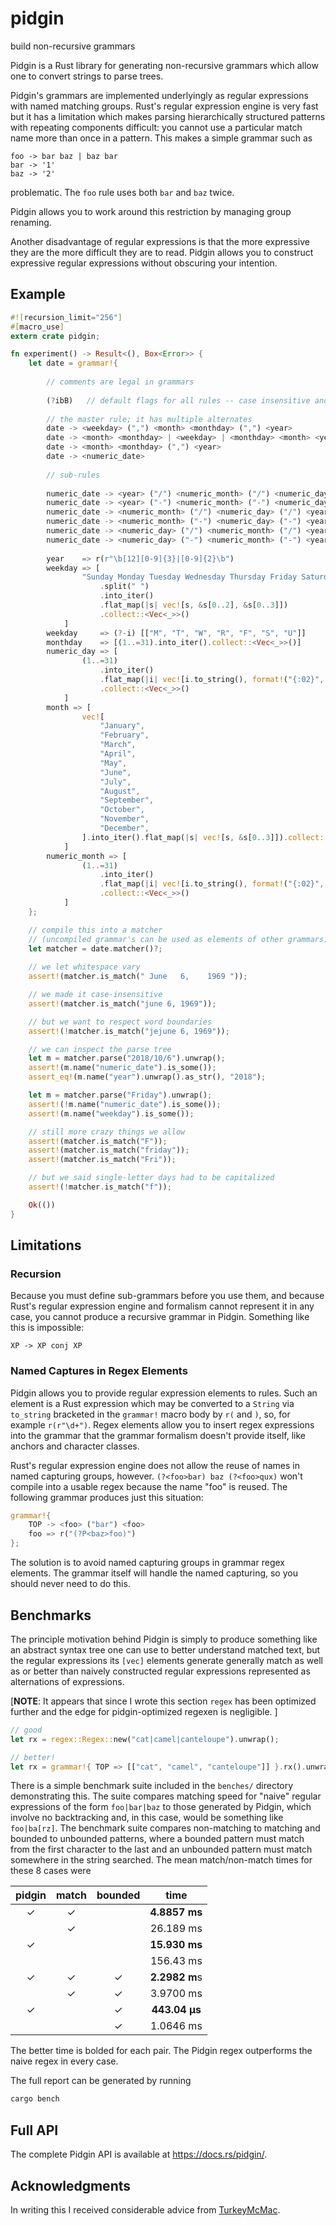 # pidgin
build non-recursive grammars

Pidgin is a Rust library for generating non-recursive grammars which allow one to
convert strings to parse trees.

Pidgin's grammars are implemented underlyingly as regular expressions with
named matching groups. Rust's regular expression engine is very fast but it has
a limitation which makes parsing hierarchically structured patterns with
repeating components difficult: you cannot use a particular match name more
than once in a pattern. This makes a simple grammar such as
```
foo -> bar baz | baz bar
bar -> '1'
baz -> '2'
```
problematic. The `foo` rule uses both `bar` and `baz` twice.

Pidgin allows you to work around this restriction by managing group renaming.

Another disadvantage of regular expressions is that the more expressive they
are the more difficult they are to read. Pidgin allows you to construct
expressive regular expressions without obscuring your intention.

## Example

```rust
#![recursion_limit="256"]
#[macro_use]
extern crate pidgin;

fn experiment() -> Result<(), Box<Error>> {
    let date = grammar!{
    
        // comments are legal in grammars
    
        (?ibB)   // default flags for all rules -- case insensitive and enforce leading and trailing word boundaries
    
        // the master rule; it has multiple alternates
        date -> <weekday> (",") <month> <monthday> (",") <year>
        date -> <month> <monthday> | <weekday> | <monthday> <month> <year>
        date -> <month> <monthday> (",") <year>
        date -> <numeric_date>
    
        // sub-rules
    
        numeric_date -> <year> ("/") <numeric_month> ("/") <numeric_day>
        numeric_date -> <year> ("-") <numeric_month> ("-") <numeric_day>
        numeric_date -> <numeric_month> ("/") <numeric_day> ("/") <year>
        numeric_date -> <numeric_month> ("-") <numeric_day> ("-") <year>
        numeric_date -> <numeric_day> ("/") <numeric_month> ("/") <year>
        numeric_date -> <numeric_day> ("-") <numeric_month> ("-") <year>
    
        year    => r(r"\b[12][0-9]{3}|[0-9]{2}\b")
        weekday => [
                "Sunday Monday Tuesday Wednesday Thursday Friday Saturday"
                    .split(" ")
                    .into_iter()
                    .flat_map(|s| vec![s, &s[0..2], &s[0..3]])
                    .collect::<Vec<_>>()
            ]
        weekday     => (?-i) [["M", "T", "W", "R", "F", "S", "U"]]
        monthday    => [(1..=31).into_iter().collect::<Vec<_>>()]
        numeric_day => [
                (1..=31)
                    .into_iter()
                    .flat_map(|i| vec![i.to_string(), format!("{:02}", i)])
                    .collect::<Vec<_>>()
            ]
        month => [
                vec![
                    "January",
                    "February",
                    "March",
                    "April",
                    "May",
                    "June",
                    "July",
                    "August",
                    "September",
                    "October",
                    "November",
                    "December",
                ].into_iter().flat_map(|s| vec![s, &s[0..3]]).collect::<Vec<_>>()
            ]
        numeric_month => [
                (1..=31)
                    .into_iter()
                    .flat_map(|i| vec![i.to_string(), format!("{:02}", i)])
                    .collect::<Vec<_>>()
            ]
    };

    // compile this into a matcher
    // (uncompiled grammar's can be used as elements of other grammars)
    let matcher = date.matcher()?;
    
    // we let whitespace vary
    assert!(matcher.is_match(" June   6,    1969 "));

    // we made it case-insensitive
    assert!(matcher.is_match("june 6, 1969"));

    // but we want to respect word boundaries
    assert!(!matcher.is_match("jejune 6, 1969"));

    // we can inspect the parse tree
    let m = matcher.parse("2018/10/6").unwrap();
    assert!(m.name("numeric_date").is_some());
    assert_eq!(m.name("year").unwrap().as_str(), "2018");

    let m = matcher.parse("Friday").unwrap();
    assert!(!m.name("numeric_date").is_some());
    assert!(m.name("weekday").is_some());

    // still more crazy things we allow
    assert!(matcher.is_match("F"));
    assert!(matcher.is_match("friday"));
    assert!(matcher.is_match("Fri"));

    // but we said single-letter days had to be capitalized
    assert!(!matcher.is_match("f"));

    Ok(())
}
```

## Limitations

### Recursion
Because you must define sub-grammars before you use them, and because Rust's
regular expression engine and formalism cannot represent it in any case, you
cannot produce a recursive grammar in Pidgin. Something like this is impossible:
```
XP -> XP conj XP
```

### Named Captures in Regex Elements

Pidgin allows you to provide regular expression elements to rules. Such an element
is a Rust expression which may be converted to a `String` via `to_string` bracketed
in the `grammar!` macro body by `r(` and `)`, so, for example `r(r"\d+")`. Regex
elements allow you to insert regex expressions into the grammar that the grammar formalism
doesn't provide itself, like anchors and character classes.

Rust's regular expression engine does not allow the reuse of names in named capturing
groups, however. `(?<foo>bar) baz (?<foo>qux)` won't compile into a usable regex because
the name "foo" is reused. The following grammar produces just this situation:

```rust
grammar!{
    TOP -> <foo> ("bar") <foo>
    foo => r("(?P<baz>foo)")
};
```

The solution is to avoid named capturing groups in grammar regex elements. The grammar
itself will handle the named capturing, so you should never need to do this.

## Benchmarks

The principle motivation behind Pidgin is simply to produce something like an
abstract syntax tree one can use to better understand matched text, but the
regular expressions its `[vec]` elements generate generally match as well as or better than
naively constructed regular expressions represented as alternations of
expressions.

[**NOTE**: It appears that since I wrote this section `regex` has been optimized
further and the edge for pidgin-optimized regexen is negligible. ]

```rust
// good
let rx = regex::Regex::new("cat|camel|canteloupe").unwrap();

// better!
let rx = grammar!{ TOP => [["cat", "camel", "canteloupe"]] }.rx().unwrap();
```


There is a simple benchmark suite included in the `benches/`
directory demonstrating this. The suite compares matching
speed for "naive" regular expressions of the form `foo|bar|baz` to those
generated by Pidgin, which involve no backtracking and, in this case, would
be something like `foo|ba[rz]`. The benchmark suite compares non-matching to
matching and bounded to unbounded patterns, where a bounded pattern must match
from the first character to the last and an unbounded pattern must match
somewhere in the string searched. The mean match/non-match times for these 8
cases were

|pidgin|match|bounded|time|
|:------:|:-----:|:-------:|:----:|
|✓|✓| |**4.8857 ms**|
| |✓| |26.189 ms|
|✓| | |**15.930 ms**|
| | | |156.43 ms|
|✓|✓|✓|**2.2982 m**s|
| |✓|✓|3.9700 ms|
|✓| |✓|**443.04 µs**|
| | |✓|1.0646 ms|

The better time is bolded for each pair. The Pidgin regex outperforms the
naive regex in every case.

The full report can be generated by running

```bash
cargo bench
```

## Full API

The complete Pidgin API is available at https://docs.rs/pidgin/.

## Acknowledgments

In writing this I received considerable advice from [TurkeyMcMac](https://github.com/TurkeyMcMac).
